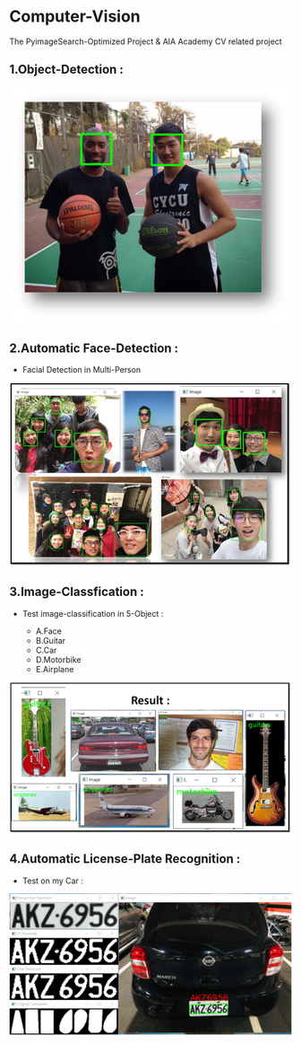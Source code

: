 # Computer-Vision

The PyimageSearch-Optimized Project & AIA Academy CV related project

## 1.Object-Detection : 

![image](data/chp_1_0_basletball.png)


## 2.Automatic Face-Detection : 

- Facial Detection in Multi-Person

![image](data/Multi_Face.JPG)

## 3.Image-Classfication : 

- Test image-classification in 5-Object :

    - A.Face 
    - B.Guitar
    - C.Car
    - D.Motorbike
    - E.Airplane

![image](data/chp_4_6_Classified_Result.png)


## 4.Automatic License-Plate Recognition  :

- Test on my Car :

![image](data/Car_Label.png)

